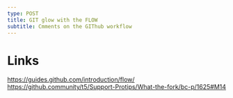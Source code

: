 ```yaml
---
type: POST 
title: GIT glow with the FLOW
subtitle: Cmments on the GIThub workflow
---
```


# Links 

https://guides.github.com/introduction/flow/
https://github.community/t5/Support-Protips/What-the-fork/bc-p/1625#M14
